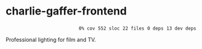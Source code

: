 # charlie-gaffer-frontend


<p align="right">
    <code>0% cov</code>&nbsp;
    <code>552 sloc</code>&nbsp;
    <code>22 files</code>&nbsp;
    <code>0 deps</code>&nbsp;
    <code>13 dev deps</code>
</p>

Professional lighting for film and TV.

<!-- START doctoc -->
<!-- END doctoc -->
